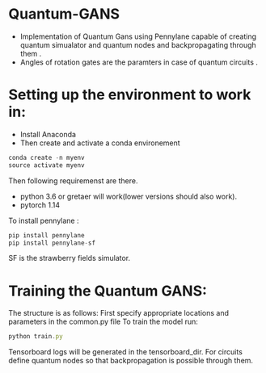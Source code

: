 # Quantum-GANS
* Implementation of Quantum Gans using Pennylane capable of creating quantum simualator and quantum nodes and backpropagating through them .
* Angles of rotation gates are the paramters in case of quantum circuits .

# Setting up the environment to work in:

* Install Anaconda
* Then create and activate a conda environement
```javascript
conda create -n myenv
source activate myenv

```
Then following requiremenst are there.
* python 3.6 or gretaer will work(lower versions should also work).
* pytorch 1.14 

To install pennylane :
```javascript
pip install pennylane
pip install pennylane-sf
```
SF is the strawberry fields simulator.

# Training the Quantum GANS:
The structure is as follows:
First specify appropriate locations and parameters in the common.py file
To train the model run:
```javascript
python train.py
```
Tensorboard logs will be generated in the tensorboard_dir.
For circuits define quantum nodes so that backpropagation is possible through them.




